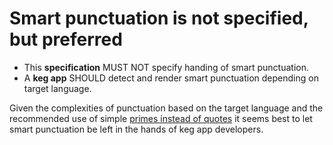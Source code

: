 # Smart punctuation is not specified, but preferred

* This **specification** MUST NOT specify handing of smart punctuation.
* A **keg app** SHOULD detect and render smart punctuation depending on target language.

Given the complexities of punctuation based on the target language and the recommended use of simple [primes instead of quotes](/103) it seems best to let smart punctuation be left in the hands of keg app developers.
